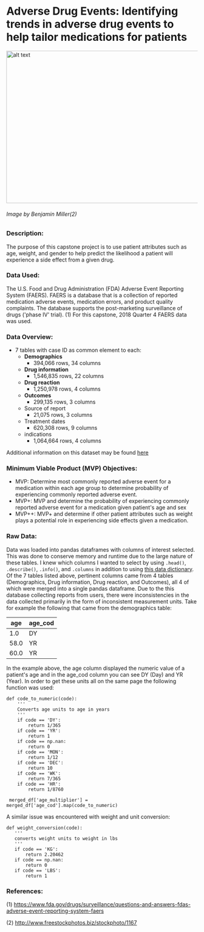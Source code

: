 # Adverse Drug Events: Identifying trends in adverse drug events to help tailor medications for patients

<img src="http://res.freestockphotos.biz/pictures/1/1167-closeup-of-pills-and-medicine-pv.jpg" alt="alt text" width="1300" height="400">

###### Image by Benjamin Miller(2)

### Description: 

The purpose of this capstone project is to use patient attributes such as age, weight, and gender to help predict the likelihood a patient will experience a side effect from a given drug. 

### Data Used:

The U.S. Food and Drug Administration (FDA) Adverse Event Reporting System (FAERS). FAERS is a database that is a collection of reported medication adverse events, medication errors, and product quality complaints. The database supports the post-marketing surveillance of drugs ('phase IV' trial). (1) For this capstone, 2018 Quarter 4 FAERS data was used. 

### Data Overview:

* 7 tables with case ID as common element to each: 
  * **Demographics**
    * 394,066 rows, 34 columns
  * **Drug information**
    * 1,546,835 rows, 22 columns
  * **Drug reaction**
    * 1,250,978 rows, 4 columns
  * **Outcomes**
    * 299,135 rows, 3 columns
  * Source of report
    * 21,075 rows, 3 columns
  * Treatment dates
    * 620,308 rows, 9 columns
  * indications
    * 1,064,664 rows, 4 columns

Additional information on this dataset may be found [here](https://pharmahub.org/app/site/resources/2018/01/00739/FDA-FAERS-Data-Dictionary.pdf)

### Minimum Viable Product (MVP) Objectives:

* MVP: Determine most commonly reported adverse event for a medication within each age group to determine probability of experiencing commonly reported adverse event.
* MVP+: MVP and determine the probability of experiencing commonly reported adverse event for a medication given patient's age and sex
* MVP++: MVP+ and determine if other patient attributes such as weight plays a potential role in experiencing side effects given a medication.

### Raw Data:

Data was loaded into pandas dataframes with columns of interest selected. This was done to conserve memory and runtime due to the large nature of these tables. I knew which columns I wanted to select by using `.head()`, `.describe()`, `.info()`, and `.columns` in addition to using [this data dictionary](https://pharmahub.org/app/site/resources/2018/01/00739/FDA-FAERS-Data-Dictionary.pdf). Of the 7 tables listed above, pertinent columns came from 4 tables (Demographics, Drug information, Drug reaction, and Outcomes), all 4 of which were merged into a single pandas dataframe. Due to the this database collecting reports from users, there were inconsistencies in the data collected primarily in the form of inconsistent measurement units. Take for example the following that came from the demographics table:

| **age**  | **age_cod** |
| ------------- | ------------- |
| 1.0  | DY  |
| 58.0  | YR  |
|60.0 | YR |

In the example above, the age column displayed the numeric value of a patient's age and in the age_cod column you can see DY (Day) and YR (Year). In order to get these units all on the same page the following function was used:

```
def code_to_numeric(code):
    '''
    Converts age units to age in years
    '''
    if code == 'DY':
        return 1/365
    if code == 'YR':
        return 1
    if code == np.nan:
        return 0
    if code == 'MON':
        return 1/12
    if code == 'DEC':
        return 10
    if code == 'WK':
        return 7/365
    if code == 'HR':
        return 1/8760
        
 merged_df['age_multiplier'] = merged_df['age_cod'].map(code_to_numeric)
 ```
 A similar issue was encountered with weight and unit conversion:
 
 ```
 def weight_conversion(code):
    '''
    converts weight units to weight in lbs
    '''
    if code == 'KG':
        return 2.20462
    if code == np.nan:
        return 0
    if code == 'LBS':
        return 1
 ```

### References:

(1) https://www.fda.gov/drugs/surveillance/questions-and-answers-fdas-adverse-event-reporting-system-faers

(2) http://www.freestockphotos.biz/stockphoto/1167
